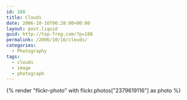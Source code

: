 ```yaml
---
id: 188
title: Clouds
date: 2006-10-16T06:28:00+00:00
layout: post.liquid
guid: http://top-frog.com/?p=188
permalink: /2006/10/16/clouds/
categories:
  - Photography
tags:
  - clouds
  - image
  - photograph
---
```


{% render "flickr-photo" with flickr.photos["2379619116"] as photo %}
